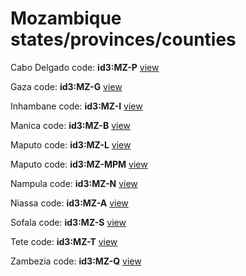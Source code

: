 # Mozambique states/provinces/counties
Cabo Delgado     code: **id3:MZ-P**     [view](../export/geojson/medium/id3/mz/p.geojson)     


Gaza     code: **id3:MZ-G**     [view](../export/geojson/medium/id3/mz/g.geojson)     


Inhambane     code: **id3:MZ-I**     [view](../export/geojson/medium/id3/mz/i.geojson)     


Manica     code: **id3:MZ-B**     [view](../export/geojson/medium/id3/mz/b.geojson)     


Maputo     code: **id3:MZ-L**     [view](../export/geojson/medium/id3/mz/l.geojson)     


Maputo     code: **id3:MZ-MPM**     [view](../export/geojson/medium/id3/mz/mpm.geojson)     


Nampula     code: **id3:MZ-N**     [view](../export/geojson/medium/id3/mz/n.geojson)     


Niassa     code: **id3:MZ-A**     [view](../export/geojson/medium/id3/mz/a.geojson)     


Sofala     code: **id3:MZ-S**     [view](../export/geojson/medium/id3/mz/s.geojson)     


Tete     code: **id3:MZ-T**     [view](../export/geojson/medium/id3/mz/t.geojson)     


Zambezia     code: **id3:MZ-Q**     [view](../export/geojson/medium/id3/mz/q.geojson)     

